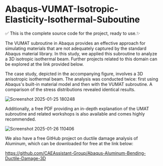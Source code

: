 # Abaqus-VUMAT-Isotropic-Elasticity-Isothermal-Suboutine

✅ This is the complete source code for the project, ready to use.✨

The VUMAT subroutine in Abaqus provides an effective approach for simulating materials that are not adequately captured by the standard Abaqus material library. In this study, we applied this subroutine to analyze a 3D isotropic isothermal beam. Further projects related to this domain can be explored at the link provided below.

The case study, depicted in the accompanying figure, involves a 3D anisotropic isothermal beam. The analysis was conducted twice: first using Abaqus's built-in material model and then with the VUMAT subroutine. A comparison of the stress distributions revealed identical results.

![Screenshot 2025-01-25 180248](https://github.com/user-attachments/assets/e6d27c08-0404-487c-8c2e-fbc7622eb129)

Additionally, a free PDF providing an in-depth explanation of the UMAT subroutine and related workshops is also available and comes highly recommended.

![Screenshot 2025-01-26 110406](https://github.com/user-attachments/assets/2d9ad201-72de-4575-ad5f-60b5500d7c85)

We also have a free GitHub project on ductile damage analysis of Aluminum, which can be downloaded for free at the link below:

https://github.com/CAEAssistant-Group/Abaqus-Aluminum-Bending-Ductile-Damage-3D
